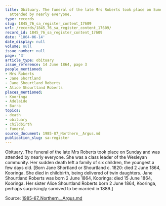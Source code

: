 ```yaml
---
title: Obituary. The funeral of the late Mrs Roberts took place on Sunday and was
  attended by nearly everyone.
type: records
slug: 1845_76_sa_register_content_17609
url: /records/1845_76_sa_register_content_17609/
record_id: 1845_76_sa_register_content_17609
date: '1864-06-14'
date_display: null
volume: null
issue_number: null
page: '3'
article_type: obituary
issue_reference: 14 June 1864, page 3
people_mentioned:
- Mrs Roberts
- Jane Shortland
- Jane Shourtland Roberts
- Alice Shourtland Roberts
places_mentioned:
- Kooringa
- Adelaide
- Burra
topics:
- death
- obituary
- childbirth
- funeral
source_document: 1985-87_Northern__Argus.md
publication_slug: sa-register
---
```


Obituary. The funeral of the late Mrs Roberts took place on Sunday and was attended by nearly everyone.  She was a class leader of the Wesleyan community.  Her sudden death left a family of six children, the youngest a few days old.  [Born Jane Shortland or Shourtland c. 1820: died 2 June 1864, Kooringa.  She died in childbirth, being delivered of twin daughters.  Jane Shourtland Roberts was born 2 June 1864, Kooringa: died 15 June 1864, Kooringa.  Her sister Alice Shourtland Roberts born 2 June 1864, Kooringa, perhaps surprisingly survived to be married in 1889.]

Source: [1985-87_Northern__Argus.md](/downloads/markdown/1985-87_Northern__Argus.md)
